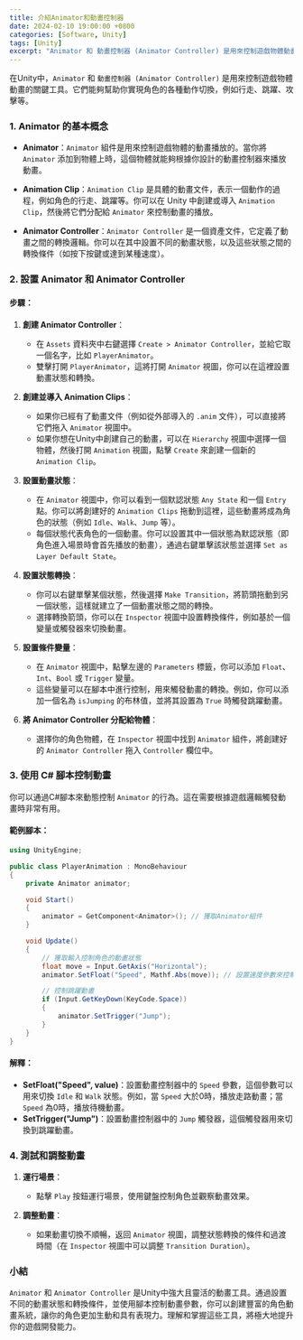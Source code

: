 ```yaml
---
title: 介紹Animator和動畫控制器
date: 2024-02-10 19:00:00 +0800
categories: [Software, Unity]
tags: [Unity] 
excerpt: "Animator 和 動畫控制器 (Animator Controller) 是用來控制遊戲物體動畫的關鍵工具"
---
```


在Unity中，`Animator` 和 `動畫控制器 (Animator Controller)` 是用來控制遊戲物體動畫的關鍵工具。它們能夠幫助你實現角色的各種動作切換，例如行走、跳躍、攻擊等。

### **1. Animator 的基本概念**

- **Animator**：`Animator` 組件是用來控制遊戲物體的動畫播放的。當你將 `Animator` 添加到物體上時，這個物體就能夠根據你設計的動畫控制器來播放動畫。

- **Animation Clip**：`Animation Clip` 是具體的動畫文件，表示一個動作的過程，例如角色的行走、跳躍等。你可以在 Unity 中創建或導入 `Animation Clip`，然後將它們分配給 `Animator` 來控制動畫的播放。

- **Animator Controller**：`Animator Controller` 是一個資產文件，它定義了動畫之間的轉換邏輯。你可以在其中設置不同的動畫狀態，以及這些狀態之間的轉換條件（如按下按鍵或達到某種速度）。

### **2. 設置 Animator 和 Animator Controller**

#### **步驟**：
1. **創建 Animator Controller**：
   - 在 `Assets` 資料夾中右鍵選擇 `Create > Animator Controller`，並給它取一個名字，比如 `PlayerAnimator`。
   - 雙擊打開 `PlayerAnimator`，這將打開 `Animator` 視圖，你可以在這裡設置動畫狀態和轉換。

2. **創建並導入 Animation Clips**：
   - 如果你已經有了動畫文件（例如從外部導入的 `.anim` 文件），可以直接將它們拖入 `Animator` 視圖中。
   - 如果你想在Unity中創建自己的動畫，可以在 `Hierarchy` 視圖中選擇一個物體，然後打開 `Animation` 視圖，點擊 `Create` 來創建一個新的 `Animation Clip`。

3. **設置動畫狀態**：
   - 在 `Animator` 視圖中，你可以看到一個默認狀態 `Any State` 和一個 `Entry` 點。你可以將創建好的 `Animation Clips` 拖動到這裡，這些動畫將成為角色的狀態（例如 `Idle`、`Walk`、`Jump` 等）。
   - 每個狀態代表角色的一個動畫。你可以設置其中一個狀態為默認狀態（即角色進入場景時會首先播放的動畫），通過右鍵單擊該狀態並選擇 `Set as Layer Default State`。

4. **設置狀態轉換**：
   - 你可以右鍵單擊某個狀態，然後選擇 `Make Transition`，將箭頭拖動到另一個狀態，這樣就建立了一個動畫狀態之間的轉換。
   - 選擇轉換箭頭，你可以在 `Inspector` 視圖中設置轉換條件，例如基於一個變量或觸發器來切換動畫。

5. **設置條件變量**：
   - 在 `Animator` 視圖中，點擊左邊的 `Parameters` 標籤，你可以添加 `Float`、`Int`、`Bool` 或 `Trigger` 變量。
   - 這些變量可以在腳本中進行控制，用來觸發動畫的轉換。例如，你可以添加一個名為 `isJumping` 的布林值，並將其設置為 `True` 時觸發跳躍動畫。

6. **將 Animator Controller 分配給物體**：
   - 選擇你的角色物體，在 `Inspector` 視圖中找到 `Animator` 組件，將創建好的 `Animator Controller` 拖入 `Controller` 欄位中。

### **3. 使用 C# 腳本控制動畫**

你可以通過C#腳本來動態控制 `Animator` 的行為。這在需要根據遊戲邏輯觸發動畫時非常有用。

#### **範例腳本**：
```csharp
using UnityEngine;

public class PlayerAnimation : MonoBehaviour
{
    private Animator animator;

    void Start()
    {
        animator = GetComponent<Animator>(); // 獲取Animator組件
    }

    void Update()
    {
        // 獲取輸入控制角色的動畫狀態
        float move = Input.GetAxis("Horizontal");
        animator.SetFloat("Speed", Mathf.Abs(move)); // 設置速度參數來控制動畫

        // 控制跳躍動畫
        if (Input.GetKeyDown(KeyCode.Space))
        {
            animator.SetTrigger("Jump");
        }
    }
}
```

#### **解釋**：
- **SetFloat("Speed", value)**：設置動畫控制器中的 `Speed` 參數，這個參數可以用來切換 `Idle` 和 `Walk` 狀態。例如，當 `Speed` 大於0時，播放走路動畫；當 `Speed` 為0時，播放待機動畫。
- **SetTrigger("Jump")**：設置動畫控制器中的 `Jump` 觸發器，這個觸發器用來切換到跳躍動畫。

### **4. 測試和調整動畫**

1. **運行場景**：
   - 點擊 `Play` 按鈕運行場景，使用鍵盤控制角色並觀察動畫效果。
   
2. **調整動畫**：
   - 如果動畫切換不順暢，返回 `Animator` 視圖，調整狀態轉換的條件和過渡時間（在 `Inspector` 視圖中可以調整 `Transition Duration`）。

### **小結**

`Animator` 和 `Animator Controller` 是Unity中強大且靈活的動畫工具。通過設置不同的動畫狀態和轉換條件，並使用腳本控制動畫參數，你可以創建豐富的角色動畫系統，讓你的角色更加生動和具有表現力。理解和掌握這些工具，將極大地提升你的遊戲開發能力。
